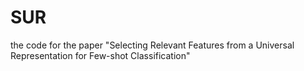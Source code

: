 # SUR
the code for the paper "Selecting Relevant Features from a Universal Representation for Few-shot Classification"
